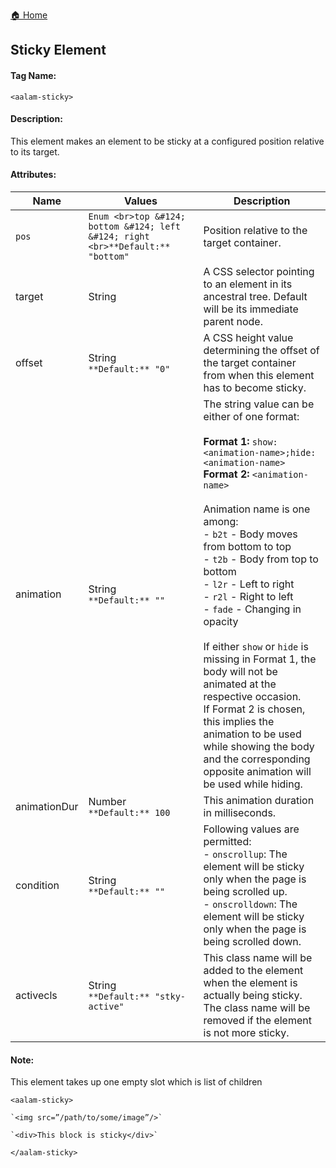 [🏠 Home](https://github.com/Akilanan/aalam-wc/tree/master/doc)
## Sticky Element
#### Tag Name:

`<aalam-sticky>`

#### Description:

This element makes an element to be sticky at a configured position relative to its target.

#### Attributes:
| Name         | Values                              | Description                                                                                                                                                                                                                                                                                                                                                                                                                                                                                                                                                                                                                                                                                 |
|--------------|--------------------------------------|---------------------------------------------------------------------------------------------------------------------------------------------------------------------------------------------------------------------------------------------------------------------------------------------------------------------------------------------------------------------------------------------------------------------------------------------------------------------------------------------------------------------------------------------------------------------------------------------------------------------------------------------------------------------------------------------|
|` pos `         | `Enum <br>top &#124; bottom &#124; left &#124; right <br>**Default:** "bottom"` | Position relative to the target container.                                                                                                                                                                                                                                                                                                                                                                                                                                                                                                                                                                                                                                                   |
| target       | String                              | A CSS selector pointing to an element in its ancestral tree. Default will be its immediate parent node.                                                                                                                                                                                                                                                                                                                                                                                                                                                                                                                                                                                     |
| offset       | String <br>`**Default:** "0"`          | A CSS height value determining the offset of the target container from when this element has to become sticky.                                                                                                                                                                                                                                                                                                                                                                                                                                                                                                                                                                               |
| animation    | String <br>`**Default:** "" `          | The string value can be either of one format: <br><br>**Format 1:** `show:<animation-name>;hide:<animation-name>`<br>**Format 2:** `<animation-name>`<br><br>Animation name is one among:<br>- `b2t` - Body moves from bottom to top<br>- `t2b` - Body from top to bottom<br>- `l2r` - Left to right<br>- `r2l` - Right to left<br>- `fade` - Changing in opacity<br><br>If either `show` or `hide` is missing in Format 1, the body will not be animated at the respective occasion.<br>If Format 2 is chosen, this implies the animation to be used while showing the body and the corresponding opposite animation will be used while hiding. |
| animationDur | Number <br>`**Default:** 100`          | This animation duration in milliseconds.                                                                                                                                                                                                                                                                                                                                                                                                                                                                                                                                                                                                                                                     |
| condition    | String <br>`**Default:** ""`           | Following values are permitted:<br>- `onscrollup`: The element will be sticky only when the page is being scrolled up.<br>- `onscrolldown`: The element will be sticky only when the page is being scrolled down.                                                                                                                                                                                                                                                                                                                                                                                                                                                                            |
| activecls    | String <br>`**Default:** "stky-active"` | This class name will be added to the element when the element is actually being sticky. The class name will be removed if the element is not more sticky.                                                                                                                                                                                                                                                                                                                                                                                                                                                                                                                                    |
#### Note:

This element takes up one empty slot which is list of children

  

`<aalam-sticky>`

    `<img src=”/path/to/some/image”/>`

    `<div>This block is sticky</div>`

`</aalam-sticky>`
